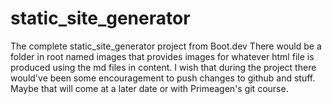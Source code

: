 # static_site_generator
The complete static_site_generator project from Boot.dev
There would be a folder in root named images that provides images for whatever html file is produced using the md files in content.
I wish that during the project there would've been some encouragement to push changes to github and stuff. Maybe that will come at a later date or with Primeagen's git course.

